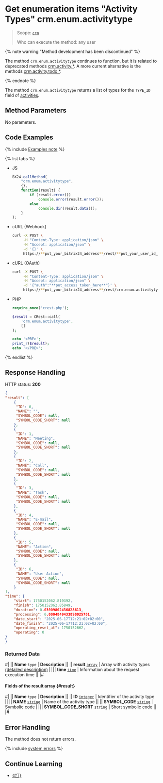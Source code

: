 # Get enumeration items "Activity Types" crm.enum.activitytype

> Scope: [`crm`](../../../../scopes/permissions.md)
>
> Who can execute the method: any user

{% note warning "Method development has been discontinued" %}

The method `crm.enum.activitytype` continues to function, but it is related to deprecated methods [crm.activity.*](../../../timeline/activities/index.md). A more current alternative is the methods [crm.activity.todo.*](../../../timeline/activities/todo/index.md). 

{% endnote %}

The method `crm.enum.activitytype` returns a list of types for the `TYPE_ID` field of [activities](../../../timeline/activities/index.md).

## Method Parameters

No parameters.

## Code Examples

{% include [Examples note](../../../../../_includes/examples.md) %}

{% list tabs %}

- JS

    ```js
    BX24.callMethod(
        "crm.enum.activitytype",
        {},
        function(result) {
            if (result.error())
                console.error(result.error());
            else
                console.dir(result.data());
        }
    );
    ```

- cURL (Webhook)

    ```bash
    curl -X POST \
         -H "Content-Type: application/json" \
         -H "Accept: application/json" \
         -d '{}' \
         https://**put_your_bitrix24_address**/rest/**put_your_user_id_here**/**put_your_webhook_here**/crm.enum.activitytype
    ```

- cURL (OAuth)

    ```bash
    curl -X POST \
         -H "Content-Type: application/json" \
         -H "Accept: application/json" \
         -d '{"auth":"**put_access_token_here**"}' \
         https://**put_your_bitrix24_address**/rest/crm.enum.activitytype
    ```

- PHP

    ```php
    require_once('crest.php');

    $result = CRest::call(
        'crm.enum.activitytype',
        []
    );

    echo '<PRE>';
    print_r($result);
    echo '</PRE>';
    ```

{% endlist %}

## Response Handling

HTTP status: **200**

```json
{
"result": [
    {
     "ID": 0,
     "NAME": "",
     "SYMBOL_CODE": null,
     "SYMBOL_CODE_SHORT": null
    },
    {
     "ID": 1,
     "NAME": "Meeting",
     "SYMBOL_CODE": null,
     "SYMBOL_CODE_SHORT": null
    },
    {
     "ID": 2,
     "NAME": "Call",
     "SYMBOL_CODE": null,
     "SYMBOL_CODE_SHORT": null
    },
    {
     "ID": 3,
     "NAME": "Task",
     "SYMBOL_CODE": null,
     "SYMBOL_CODE_SHORT": null
    },
    {
     "ID": 4,
     "NAME": "E-mail",
     "SYMBOL_CODE": null,
     "SYMBOL_CODE_SHORT": null
    },
    {
     "ID": 5,
     "NAME": "Action",
     "SYMBOL_CODE": null,
     "SYMBOL_CODE_SHORT": null
    },
    {
     "ID": 6,
     "NAME": "User Action",
     "SYMBOL_CODE": null,
     "SYMBOL_CODE_SHORT": null
    }
],
"time": {
    "start": 1750152062.819392,
    "finish": 1750152062.85849,
    "duration": 0.03909802436828613,
    "processing": 0.0004849433898925781,
    "date_start": "2025-06-17T12:21:02+02:00",
    "date_finish": "2025-06-17T12:21:02+02:00",
    "operating_reset_at": 1750152662,
    "operating": 0
}
}
```

### Returned Data

#|
|| **Name**
`type` | **Description** ||
|| **result**
[`array`](../../../../data-types.md) | Array with activity types [(detailed description)](#result) ||
|| **time**
[`time`](../../../../data-types.md#time) | Information about the request execution time ||
|#

#### Fields of the result array {#result}

#|
|| **Name**
`type` | **Description** ||
|| **ID**
[`integer`](../../../../data-types.md) | Identifier of the activity type ||
|| **NAME**
[`string`](../../../../data-types.md) | Name of the activity type ||
|| **SYMBOL_CODE**
[`string`](../../../../data-types.md) | Symbolic code ||
|| **SYMBOL_CODE_SHORT**
[`string`](../../../../data-types.md) | Short symbolic code ||
|#

## Error Handling

The method does not return errors.

{% include [system errors](../../../../../_includes/system-errors.md) %}

## Continue Learning

- [{#T}](./../index.md)